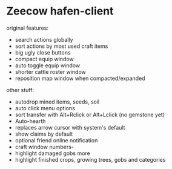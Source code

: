 # Zeecow hafen-client

original features:
 - search actions globally
 - sort actions by most used craft items
 - big ugly close buttons
 - compact equip window
 - auto toggle equip window
 - shorter cattle roster window
 - reposition map window when compacted/expanded

other stuff:
 - autodrop mined items, seeds, soil
 - auto click menu options  
 - sort transfer with Alt+Rclick or Alt+Lclick (no gemstone yet)
 - Auto-hearth  
 - replaces arrow cursor with system's default
 - show claims by default
 - optional friend online notification
 - craft window numbers-
 - highlight damaged gobs more  
 - highlight finished crops, growing trees, gobs and categories